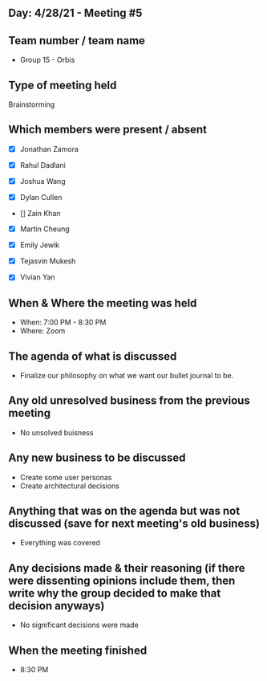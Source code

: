 ## Day: 4/28/21 - Meeting #5

## Team number / team name
- Group 15 - Orbis
## Type of meeting held
Brainstorming
## Which members were present / absent
- [x] Jonathan Zamora

- [x] Rahul Dadlani

- [x] Joshua Wang

- [x] Dylan Cullen

- [] Zain Khan

- [x] Martin Cheung

- [x] Emily Jewik

- [x] Tejasvin Mukesh

- [x] Vivian Yan
## When & Where the meeting was held
- When: 7:00 PM - 8:30 PM
- Where: Zoom
## The agenda of what is discussed
- Finalize our philosophy on what we want our bullet journal to be.
## Any old unresolved business from the previous meeting
- No unsolved buisness
## Any new business to be discussed
- Create some user personas
- Create architectural decisions
## Anything that was on the agenda but was not discussed (save for next meeting's old business)
- Everything was covered
## Any decisions made & their reasoning (if there were dissenting opinions include them, then write why the group decided to make that decision anyways)
- No significant decisions were made
## When the meeting finished
- 8:30 PM
